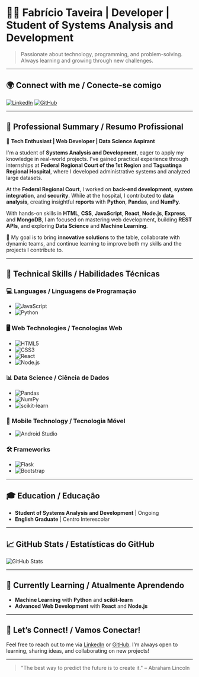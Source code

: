 # 👨‍💻 **Fabrício Taveira** | Developer | Student of Systems Analysis and Development

> Passionate about technology, programming, and problem-solving. Always learning and growing through new challenges.

---

## 🌍 **Connect with me / Conecte-se comigo**

[![LinkedIn](https://img.shields.io/badge/linkedin-%230077B5.svg?style=for-the-badge&logo=linkedin&logoColor=white)](https://www.linkedin.com/in/fabr%C3%ADcio-taveira-309059211/)
[![GitHub](https://img.shields.io/badge/github-%23121011.svg?style=for-the-badge&logo=github&logoColor=white)](https://github.com/fabricio176)

---

## 💼 **Professional Summary / Resumo Profissional**

🎯 **Tech Enthusiast | Web Developer | Data Science Aspirant**

I'm a student of **Systems Analysis and Development**, eager to apply my knowledge in real-world projects. I've gained practical experience through internships at **Federal Regional Court of the 1st Region** and **Taguatinga Regional Hospital**, where I developed administrative systems and analyzed large datasets.

At the **Federal Regional Court**, I worked on **back-end development**, **system integration**, and **security**. While at the hospital, I contributed to **data analysis**, creating insightful **reports** with **Python**, **Pandas**, and **NumPy**.

With hands-on skills in **HTML**, **CSS**, **JavaScript**, **React**, **Node.js**, **Express**, and **MongoDB**, I am focused on mastering web development, building **REST APIs**, and exploring **Data Science** and **Machine Learning**.

🔑 My goal is to bring **innovative solutions** to the table, collaborate with dynamic teams, and continue learning to improve both my skills and the projects I contribute to.

---

## 🔧 **Technical Skills / Habilidades Técnicas**

### 💻 **Languages / Linguagens de Programação**
- ![JavaScript](https://img.shields.io/badge/JavaScript-000?style=for-the-badge&logo=javascript)
- ![Python](https://img.shields.io/badge/Python-3670A0?style=for-the-badge&logo=python&logoColor=ffdd54)

### 🖥️ **Web Technologies / Tecnologias Web**
- ![HTML5](https://img.shields.io/badge/HTML5-000?style=for-the-badge&logo=html5)
- ![CSS3](https://img.shields.io/badge/CSS3-000?style=for-the-badge&logo=css3&logoColor=264CE4)
- ![React](https://img.shields.io/badge/React-%2320232a.svg?style=for-the-badge&logo=react&logoColor=%2361DAFB)
- ![Node.js](https://img.shields.io/badge/Node.js-3C873A?style=for-the-badge&logo=node.js&logoColor=white)

### 📊 **Data Science / Ciência de Dados**
- ![Pandas](https://img.shields.io/badge/Pandas-%23150458.svg?style=for-the-badge&logo=pandas&logoColor=white)
- ![NumPy](https://img.shields.io/badge/NumPy-%23013243.svg?style=for-the-badge&logo=numpy&logoColor=white)
- ![scikit-learn](https://img.shields.io/badge/scikit--learn-%23F7931E.svg?style=for-the-badge&logo=scikit-learn&logoColor=white)

### 📱 **Mobile Technology / Tecnologia Móvel**
- ![Android Studio](https://img.shields.io/badge/Android_Studio-346ac1?style=for-the-badge&logo=android%20studio&logoColor=white)

### 🛠️ **Frameworks**
- ![Flask](https://img.shields.io/badge/Flask-%23000.svg?style=for-the-badge&logo=flask&logoColor=white)
- ![Bootstrap](https://img.shields.io/badge/Bootstrap-%238511FA.svg?style=for-the-badge&logo=bootstrap&logoColor=white)

---

## 🎓 **Education / Educação**
- **Student of Systems Analysis and Development** | Ongoing
- **English Graduate** | Centro Interescolar

---

## 📈 **GitHub Stats / Estatísticas do GitHub**

![GitHub Stats](https://github-readme-stats.vercel.app/api?username=fabriciotaveira1&theme=transparent&bg_color=000&border_color=FFF&show_icons=true&icon_color=30A3DC&title_color=FFF&text_color=5F9EA0)

---

## 🌱 **Currently Learning / Atualmente Aprendendo**
- **Machine Learning** with **Python** and **scikit-learn**
- **Advanced Web Development** with **React** and **Node.js**

---

## 💬 **Let’s Connect! / Vamos Conectar!**

Feel free to reach out to me via [LinkedIn](https://www.linkedin.com/in/fabr%C3%ADcio-taveira-309059211/) or [GitHub](https://github.com/fabricio176). I’m always open to learning, sharing ideas, and collaborating on new projects!

---

> "The best way to predict the future is to create it." – Abraham Lincoln
